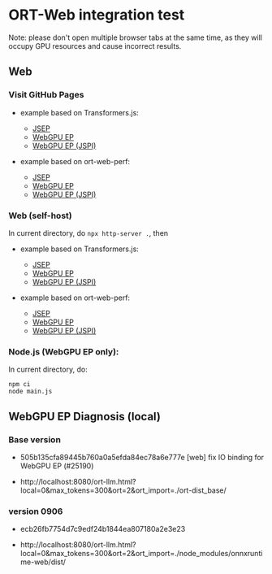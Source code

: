 # ORT-Web integration test

Note: please don't open multiple browser tabs at the same time, as they will occupy GPU resources and cause incorrect results.

## Web

### Visit GitHub Pages

- example based on Transformers.js:
  - [JSEP](https://fs-eire.github.io/ort-web-integration-test/?max_tokens=300&ort=1)
  - [WebGPU EP](https://fs-eire.github.io/ort-web-integration-test/?max_tokens=300&ort=2)
  - [WebGPU EP (JSPI)](https://fs-eire.github.io/ort-web-integration-test/?max_tokens=300&ort=3)

- example based on ort-web-perf:
  - [JSEP](https://fs-eire.github.io/ort-web-integration-test/ort-llm.html?local=0&max_tokens=300&ort=1)
  - [WebGPU EP](https://fs-eire.github.io/ort-web-integration-test/ort-llm.html?local=0&max_tokens=300&ort=2)
  - [WebGPU EP (JSPI)](https://fs-eire.github.io/ort-web-integration-test/ort-llm.html?local=0&max_tokens=300&ort=3)

### Web (self-host)
In current directory, do `npx http-server .`, then

- example based on Transformers.js:
  - [JSEP](http://localhost:8080/?max_tokens=300&ort=1)
  - [WebGPU EP](http://localhost:8080/?max_tokens=300&ort=2)
  - [WebGPU EP (JSPI)](http://localhost:8080/?max_tokens=300&ort=3)

- example based on ort-web-perf:
  - [JSEP](http://localhost:8080/ort-llm.html?local=0&max_tokens=300&ort=1)
  - [WebGPU EP](http://localhost:8080/ort-llm.html?local=0&max_tokens=300&ort=2)
  - [WebGPU EP (JSPI)](http://localhost:8080/ort-llm.html?local=0&max_tokens=300&ort=3)

### Node.js (WebGPU EP only):
  In current directory, do:
  ```
  npm ci
  node main.js
  ```

## WebGPU EP Diagnosis (local)

### Base version

- 505b135cfa89445b760a0a5efda84ec78a6e777e
  [web] fix IO binding for WebGPU EP (#25190)

- http://localhost:8080/ort-llm.html?local=0&max_tokens=300&ort=2&ort_import=./ort-dist_base/

### version 0906

- ecb26fb7754d7c9edf24b1844ea807180a2e3e23

- http://localhost:8080/ort-llm.html?local=0&max_tokens=300&ort=2&ort_import=./node_modules/onnxruntime-web/dist/
